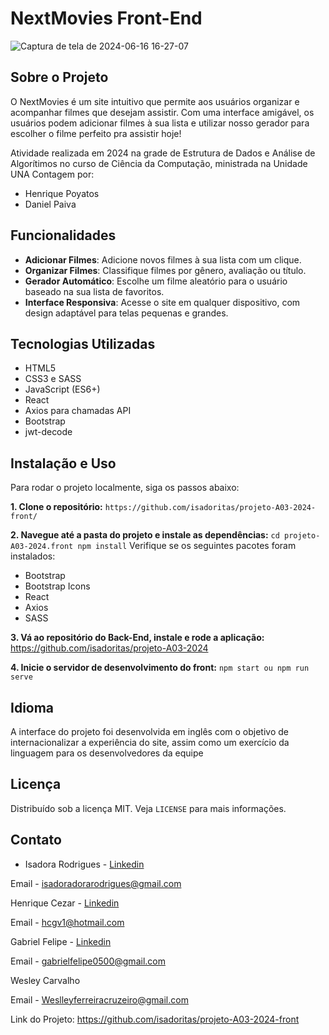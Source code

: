# NextMovies Front-End
![Captura de tela de 2024-06-16 16-27-07](https://github.com/isadoritas/projeto-A03-2024-front/assets/126922417/29d88b46-f514-42c7-9947-13e06aae6c6b)

## Sobre o Projeto
O NextMovies é um site intuitivo que permite aos usuários organizar e acompanhar filmes que desejam assistir. Com uma interface amigável, os usuários podem adicionar filmes à sua lista e utilizar nosso gerador para escolher o filme perfeito pra assistir hoje!


Atividade realizada em 2024 na grade de Estrutura de Dados e Análise de Algorítimos no curso de Ciência da Computação, ministrada na Unidade UNA Contagem por:
- Henrique Poyatos
- Daniel Paiva

## Funcionalidades
- **Adicionar Filmes**: Adicione novos filmes à sua lista com um clique.
- **Organizar Filmes**: Classifique filmes por gênero, avaliação ou título.
- **Gerador Automático**: Escolhe um filme aleatório para o usuário baseado na sua lista de favoritos.
- **Interface Responsiva**: Acesse o site em qualquer dispositivo, com design adaptável para telas pequenas e grandes.

## Tecnologias Utilizadas
- HTML5
- CSS3 e SASS
- JavaScript (ES6+)
- React
- Axios para chamadas API
- Bootstrap
- jwt-decode

## Instalação e Uso
Para rodar o projeto localmente, siga os passos abaixo:

**1. Clone o repositório:** `https://github.com/isadoritas/projeto-A03-2024-front/`

**2. Navegue até a pasta do projeto e instale as dependências:** `cd projeto-A03-2024.front npm install`
Verifique se os seguintes pacotes foram instalados:  
- Bootstrap
- Bootstrap Icons
- React
- Axios
- SASS
  
**3. Vá ao repositório do Back-End, instale e rode a aplicação:** https://github.com/isadoritas/projeto-A03-2024

**4. Inicie o servidor de desenvolvimento do front:** `npm start ou npm run serve`

## Idioma
A interface do projeto foi desenvolvida em inglês com o objetivo de internacionalizar a experiência do site, assim como um exercício da linguagem para os desenvolvedores da equipe


## Licença
Distribuído sob a licença MIT. Veja `LICENSE` para mais informações.

## Contato
- Isadora Rodrigues - [Linkedin](https://www.linkedin.com/in/isadora-rodrigues-904b36164/)

Email - isadoradorarodrigues@gmail.com

Henrique Cezar - [Linkedin](http://www.linkedin.com/in/henrique-cezar)

Email - hcgv1@hotmail.com

Gabriel Felipe - [Linkedin](https://www.linkedin.com/in/gabriel-felipe-8b3543273/) 

Email - gabrielfelipe0500@gmail.com

Wesley Carvalho 

Email - Weslleyferreiracruzeiro@gmail.com

Link do Projeto: https://github.com/isadoritas/projeto-A03-2024-front


